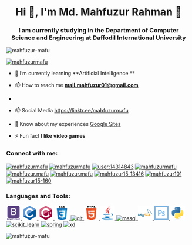 <h1 align="center">Hi 👋, I'm Md. Mahfuzur Rahman 👊</h1>


<h3 align="center">I am currently studying in the Department of Computer Science and Engineering at Daffodil International University</h3>

<p align="left"> <img src="https://komarev.com/ghpvc/?username=mahfuzur-mafu&label=Profile%20views&color=0e75b6&style=flat" alt="mahfuzur-mafu" /> </p>

<p align="left"> <a href="https://twitter.com/mahfuzurmafu" target="blank"><img src="https://img.shields.io/twitter/follow/mahfuzurmafu?logo=twitter&style=for-the-badge" alt="mahfuzurmafu" /></a> </p>

- 🌱 I’m currently learning **Artificial Intelligence **

- 📫 How to reach me **mail.mahfuzur01@gmail.com**
- 
- 📫 Social Media https://linktr.ee/mahfuzurmafu

- 📄 Know about my experiences [Google Sites](https://sites.google.com/diu.edu.bd/md-mahfuzur-rahman)

- ⚡ Fun fact **I like video games**

<h3 align="left">Connect with me:</h3>
<p align="left">
<a href="https://twitter.com/mahfuzurmafu" target="blank"><img align="center" src="https://raw.githubusercontent.com/rahuldkjain/github-profile-readme-generator/master/src/images/icons/Social/twitter.svg" alt="mahfuzurmafu" height="30" width="40" /></a>
<a href="https://linkedin.com/in/mahfuzurmafu" target="blank"><img align="center" src="https://raw.githubusercontent.com/rahuldkjain/github-profile-readme-generator/master/src/images/icons/Social/linked-in-alt.svg" alt="mahfuzurmafu" height="30" width="40" /></a>
<a href="https://stackoverflow.com/users/14314843/md-mahfuzur-rahman" target="blank"><img align="center" src="https://raw.githubusercontent.com/rahuldkjain/github-profile-readme-generator/master/src/images/icons/Social/stack-overflow.svg" alt="user:14314843" height="30" width="40" /></a>
<a href="https://kaggle.com/mahfuzurmafu" target="blank"><img align="center" src="https://raw.githubusercontent.com/rahuldkjain/github-profile-readme-generator/master/src/images/icons/Social/kaggle.svg" alt="mahfuzurmafu" height="30" width="40" /></a>
<a href="https://fb.com/mahfuzur.mafu" target="blank"><img align="center" src="https://raw.githubusercontent.com/rahuldkjain/github-profile-readme-generator/master/src/images/icons/Social/facebook.svg" alt="mahfuzur.mafu" height="30" width="40" /></a>
<a href="https://instagram.com/mahfuzur.mafu" target="blank"><img align="center" src="https://raw.githubusercontent.com/rahuldkjain/github-profile-readme-generator/master/src/images/icons/Social/instagram.svg" alt="mahfuzur.mafu" height="30" width="40" /></a>
<a href="https://www.hackerrank.com/mahfuzur15_13416" target="blank"><img align="center" src="https://raw.githubusercontent.com/rahuldkjain/github-profile-readme-generator/master/src/images/icons/Social/hackerrank.svg" alt="mahfuzur15_13416" height="30" width="40" /></a>
<a href="https://codeforces.com/profile/mahfuzur101" target="blank"><img align="center" src="https://cdn.jsdelivr.net/npm/simple-icons@3.0.1/icons/codeforces.svg" alt="mahfuzur101" height="30" width="40" /></a>
<a href="https://www.leetcode.com/mahfuzur101" target="blank"><img align="center" src="https://raw.githubusercontent.com/rahuldkjain/github-profile-readme-generator/master/src/images/icons/Social/leet-code.svg" alt="mahfuzur15-160" height="30" width="40" /></a>
</p>

<h3 align="left">Languages and Tools:</h3>
<p align="left"> <a href="https://getbootstrap.com" target="_blank"> <img src="https://raw.githubusercontent.com/devicons/devicon/master/icons/bootstrap/bootstrap-plain-wordmark.svg" alt="bootstrap" width="40" height="40"/> </a> <a href="https://www.cprogramming.com/" target="_blank"> <img src="https://raw.githubusercontent.com/devicons/devicon/master/icons/c/c-original.svg" alt="c" width="40" height="40"/> </a> <a href="https://www.w3schools.com/cpp/" target="_blank"> <img src="https://raw.githubusercontent.com/devicons/devicon/master/icons/cplusplus/cplusplus-original.svg" alt="cplusplus" width="40" height="40"/> </a> <a href="https://www.w3schools.com/css/" target="_blank"> <img src="https://raw.githubusercontent.com/devicons/devicon/master/icons/css3/css3-original-wordmark.svg" alt="css3" width="40" height="40"/> </a> <a href="https://git-scm.com/" target="_blank"> <img src="https://www.vectorlogo.zone/logos/git-scm/git-scm-icon.svg" alt="git" width="40" height="40"/> </a> <a href="https://www.w3.org/html/" target="_blank"> <img src="https://raw.githubusercontent.com/devicons/devicon/master/icons/html5/html5-original-wordmark.svg" alt="html5" width="40" height="40"/> </a> <a href="https://www.java.com" target="_blank"> <img src="https://raw.githubusercontent.com/devicons/devicon/master/icons/java/java-original.svg" alt="java" width="40" height="40"/> </a> <a href="https://www.microsoft.com/en-us/sql-server" target="_blank"> <img src="https://www.svgrepo.com/show/303229/microsoft-sql-server-logo.svg" alt="mssql" width="40" height="40"/> </a> <a href="https://www.mysql.com/" target="_blank"> <img src="https://raw.githubusercontent.com/devicons/devicon/master/icons/mysql/mysql-original-wordmark.svg" alt="mysql" width="40" height="40"/> </a> <a href="https://www.photoshop.com/en" target="_blank"> <img src="https://raw.githubusercontent.com/devicons/devicon/master/icons/photoshop/photoshop-line.svg" alt="photoshop" width="40" height="40"/> </a> <a href="https://www.python.org" target="_blank"> <img src="https://raw.githubusercontent.com/devicons/devicon/master/icons/python/python-original.svg" alt="python" width="40" height="40"/> </a> <a href="https://scikit-learn.org/" target="_blank"> <img src="https://upload.wikimedia.org/wikipedia/commons/0/05/Scikit_learn_logo_small.svg" alt="scikit_learn" width="40" height="40"/> </a> <a href="https://spring.io/" target="_blank"> <img src="https://www.vectorlogo.zone/logos/springio/springio-icon.svg" alt="spring" width="40" height="40"/> </a> <a href="https://www.adobe.com/products/xd.html" target="_blank"> <img src="https://cdn.worldvectorlogo.com/logos/adobe-xd.svg" alt="xd" width="40" height="40"/> </a> </p>

<p><img align="left" src="https://github-readme-stats.vercel.app/api/top-langs?username=mahfuzur-mafu&show_icons=true&locale=en&layout=compact" alt="mahfuzur-mafu" /></p>


